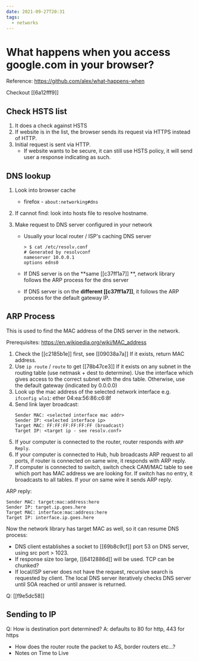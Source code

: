```yaml
---
date: 2021-09-27T20:31
tags: 
  - networks
---
```


# What happens when you access google.com in your browser?

Reference: https://github.com/alex/what-happens-when

Checkout [[6a12fff9]] 

## Check HSTS list

1. It does a check against HSTS
2. If website is in the list, the browser sends its request via HTTPS instead of HTTP.
3. Initial request is sent via HTTP.
   - If website wants to be secure, it can still use HSTS policy, it will send user a response
     indicating as such.

## DNS lookup

1. Look into browser cache
   - firefox - `about:networking#dns`
2. If cannot find: look into hosts file to resolve hostname.
3. Make request to DNS server configured in your network

   - Usually your local router / ISP's caching DNS server
     ```
     > $ cat /etc/resolv.conf
     # Generated by resolvconf
     nameserver 10.0.0.1
     options edns0
     ```
     
   - If DNS server is on the **same [[c37ff1a7]] **, network library follows the ARP process for the dns server
   - If DNS server is on the **different [[c37ff1a7]]**, it follows the ARP process for the default gateway IP.

## ARP Process

This is used to find the MAC address of the DNS server in the network.

Prerequisites: https://en.wikipedia.org/wiki/MAC_address

1. Check the [[c2185b1e]] first, see [[09038a7a]] 
   If it exists, return MAC address.
2. Use `ip route` / `route` to get [[78b47ce3]] 
   If it exists on any subnet in the routing table (use netmask + dest to determine).
   Use the interface which gives access to the correct subnet with the dns table.
   Otherwise, use the default gateway (indicated by 0.0.0.0)
3. Look up the mac address of the selected network interface
   e.g. `ifconfig wlo1`: ether 04:ea:56:86:c6:8f
4. Send link layer broadcast:
   ```
   Sender MAC: <selected interface mac addr>
   Sender IP: <selected interface ip>
   Target MAC: FF:FF:FF:FF:FF:FF (broadcast)
   Target IP: <target ip - see resolv.conf>
   ```
5. If your computer is connected to the router,
   router responds with `ARP Reply`.
6. If your computer is connected to Hub,
   hub broadcasts ARP request to all ports,
   if router is connected on same wire, it
   responds with ARP reply.
7. If computer is connected to switch, switch check CAM/MAC table to see which port has MAC address we are
   looking for.
   If switch has no entry, it broadcasts to all tables.
   If your on same wire it sends ARP reply.

ARP reply:
```
Sender MAC: target:mac:address:here
Sender IP: target.ip.goes.here
Target MAC: interface:mac:address:here
Target IP: interface.ip.goes.here
```

Now the network library has target MAC as well,
so it can resume DNS process:

- DNS client establishes a socket to [[69b8c9cf]] port 53 on DNS server, using src port > 1023.
- If response size too large, [[6412886d]] will be used. TCP can be chunked?
- If local/ISP server does not have the request, recursive search is requested by client.
  The local DNS server iteratively checks DNS server until SOA reached or until answer is returned.

Q: [[f9e5dc58]] 

## Sending to IP

Q: How is destination port determined? 
A: defaults to 80 for http, 443 for https

- How does the router route the packet to AS, border routers etc...?
- Notes on Time to Live

